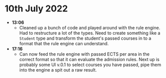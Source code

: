 # 10th July 2022

- **13:06**
  - Cleaned up a bunch of code and played around with the rule engine. Had to restructure a lot of the types. Need to create something like a `Student` type and transform the student's passed courses in to a format that the rule engine can understand.
- **17:16**
  - Can now feed the rule engine with passed ECTS per area in the correct format so that it can evaluate the admission rules. Next up is probably some UI v.0.1 to select courses you have passed, pipe them into the engine a spit out a raw result.
